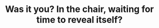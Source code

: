 ---
image_path: /images/chairlake2.jpg
title: Was it you? In the chair, waiting for time to reveal itself?
---
